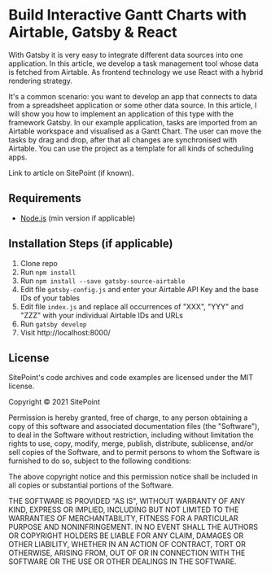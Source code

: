 # Build Interactive Gantt Charts with Airtable, Gatsby & React

With Gatsby it is very easy to integrate different data sources into one application. In this article, we develop a task management tool whose data is fetched from Airtable. As frontend technology we use React with a hybrid rendering strategy.

It's a common scenario: you want to develop an app that connects to data from a spreadsheet application or some other data source. In this article, I will show you how to implement an application of this type with the framework Gatsby. In our example application, tasks are imported from an Airtable workspace and visualised as a Gantt Chart. The user can move the tasks by drag and drop, after that all changes are synchronised with Airtable. You can use the project as a template for all kinds of scheduling apps.

Link to article on SitePoint (if known).

## Requirements

* [Node.js](http://nodejs.org/) (min version if applicable)

## Installation Steps (if applicable)

1. Clone repo
2. Run `npm install`
3. Run `npm install --save gatsby-source-airtable`
4. Edit file `gatsby-config.js` and enter your Airtable API Key and the base IDs of your tables
5. Edit file `index.js` and replace all occurrences of "XXX", "YYY" and "ZZZ" with your individual Airtable IDs and URLs
6. Run `gatsby develop`
7. Visit http://localhost:8000/

## License

SitePoint's code archives and code examples are licensed under the MIT license.

Copyright © 2021 SitePoint

Permission is hereby granted, free of charge, to any person obtaining a copy of this software and associated documentation files (the "Software"), to deal in the Software without restriction, including without limitation the rights to use, copy, modify, merge, publish, distribute, sublicense, and/or sell copies of the Software, and to permit persons to whom the Software is furnished to do so, subject to the following conditions:

The above copyright notice and this permission notice shall be included in all copies or substantial portions of the Software.

THE SOFTWARE IS PROVIDED "AS IS", WITHOUT WARRANTY OF ANY KIND, EXPRESS OR IMPLIED, INCLUDING BUT NOT LIMITED TO THE WARRANTIES OF MERCHANTABILITY, FITNESS FOR A PARTICULAR PURPOSE AND NONINFRINGEMENT. IN NO EVENT SHALL THE AUTHORS OR COPYRIGHT HOLDERS BE LIABLE FOR ANY CLAIM, DAMAGES OR OTHER LIABILITY, WHETHER IN AN ACTION OF CONTRACT, TORT OR OTHERWISE, ARISING FROM, OUT OF OR IN CONNECTION WITH THE SOFTWARE OR THE USE OR OTHER DEALINGS IN THE SOFTWARE.
